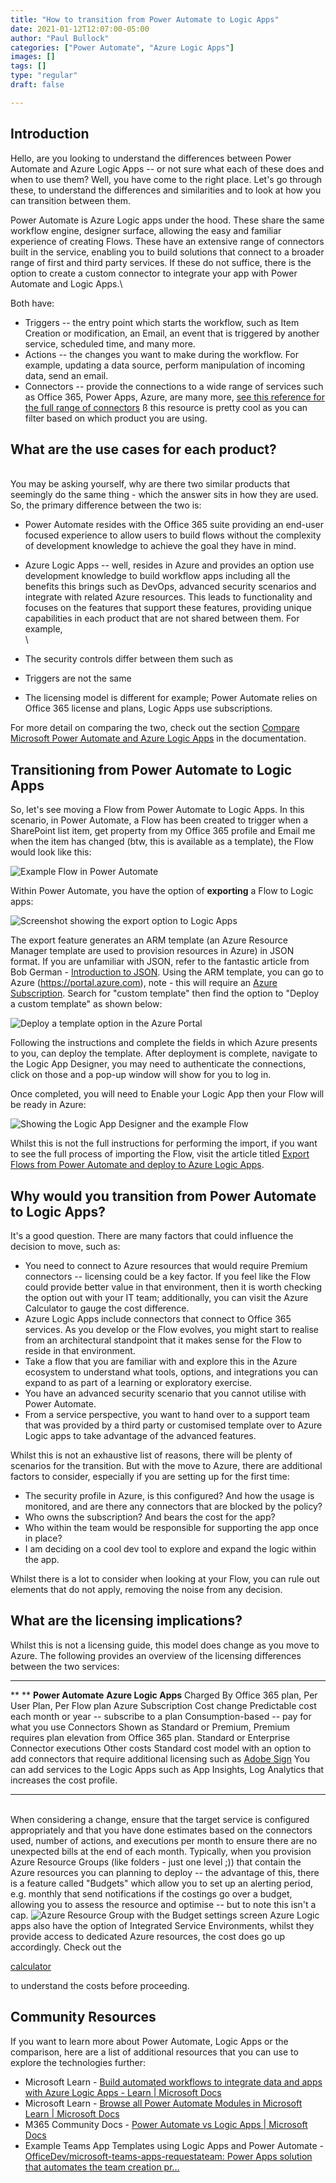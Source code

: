 ```yaml
---
title: "How to transition from Power Automate to Logic Apps"
date: 2021-01-12T12:07:00-05:00
author: "Paul Bullock"
categories: ["Power Automate", "Azure Logic Apps"]
images: []
tags: []
type: "regular"
draft: false

---
```



## Introduction 


Hello, are you looking to understand the differences between Power
Automate and Azure Logic Apps -- or not sure what each of these does and
when to use them? Well, you have come to the right place. Let's go
through these, to understand the differences and similarities and to
look at how you can transition between them.

Power Automate is Azure Logic apps under the hood. These share the same
workflow engine, designer surface, allowing the easy and familiar
experience of creating Flows. These have an extensive range of
connectors built in the service, enabling you to build solutions that
connect to a broader range of first and third party services. If these
do not suffice, there is the option to create a custom connector to
integrate your app with Power Automate and Logic Apps.\

Both have:


-   Triggers -- the entry point which starts the workflow, such as Item
    Creation or modification, an Email, an event that is triggered by
    another service, scheduled time, and many more.
-   Actions -- the changes you want to make during the workflow. For
    example, updating a data source, perform manipulation of incoming
    data, send an email.
-   Connectors -- provide the connections to a wide range of services
    such as Office 365, Power Apps, Azure, are many more, [see this
    reference for the full range of
    connectors](https://docs.microsoft.com/en-us/connectors/connector-reference?WT.mc_id=AZ-MVP-5003816)
    ß this resource is pretty cool as you can filter based on which
    product you are using.

##  What are the use cases for each product? 

\
You may be asking yourself, why are there two similar products that
seemingly do the same thing - which the answer sits in how they are
used. So, the primary difference between the two is:
-   Power Automate resides with the Office 365 suite providing an
    end-user focused experience to allow users to build flows without
    the complexity of development knowledge to achieve the goal they
    have in mind.
-   Azure Logic Apps -- well, resides in Azure and provides an option
    use development knowledge to build workflow apps including all the
    benefits this brings such as DevOps, advanced security scenarios and
    integrate with related Azure resources.
This leads to functionality and focuses on the features that support
these features, providing unique capabilities in each product that are
not shared between them. For example,\
\

-   The security controls differ between them such as 
-   Triggers are not the same
-   The licensing model is different for example; Power Automate relies
    on Office 365 license and plans, Logic Apps use subscriptions.

For more detail on comparing the two, check out the section [Compare
Microsoft Power Automate and Azure Logic
Apps](https://docs.microsoft.com/en-us/azure/azure-functions/functions-compare-logic-apps-ms-flow-webjobs#compare-microsoft-power-automate-and-azure-logic-apps?WT.mc_id=AZ-MVP-5003816)
in the documentation.

##  Transitioning from Power Automate to Logic Apps 

So, let's see moving a Flow from Power Automate to Logic Apps. In this
scenario, in Power Automate, a Flow has been created to trigger when a
SharePoint list item, get property from my Office 365 profile and Email
me when the item has changed (btw, this is available as a template), the
Flow would look like this:

![Example Flow in Power
Automate](/t5/image/serverpage/image-id/245723i1586E3E402B0FD56/image-size/large?v=v2&px=999 "Power Automate Flow Example.jpg")

Within Power Automate, you have the option of **exporting** a Flow to
Logic apps:

![Screenshot showing the export option to Logic
Apps](/t5/image/serverpage/image-id/245729iBDE7D2FAEB82D5A7/image-size/large?v=v2&px=999 "Export to Logic Apps - When an item is modified.jpg")


The export feature generates an ARM template (an Azure Resource Manager
template are used to provision resources in Azure) in JSON format. If
you are unfamiliar with JSON, refer to the fantastic article from Bob
German - [Introduction to
JSON](https://techcommunity.microsoft.com/t5/microsoft-365-pnp-blog/introduction-to-json/ba-p/2049369).
Using the ARM template, you can go to Azure
(<https://portal.azure.com>), note - this will require an [Azure
Subscription](https://azure.microsoft.com/en-us/pricing?WT.mc_id=AZ-MVP-5003816).
Search for \"custom template\" then find the option to \"Deploy a custom
template\" as shown below:

![Deploy a template option in the Azure
Portal](/t5/image/serverpage/image-id/245730iF209DBD4EA5B91A5/image-size/large?v=v2&px=999 "Deploy a custom template.jpg")


Following the instructions and complete the fields in which Azure
presents to you, can deploy the template. After deployment is complete,
navigate to the Logic App Designer, you may need to authenticate the
connections, click on those and a pop-up window will show for you to log
in.

Once completed, you will need to Enable your Logic App then your Flow
will be ready in Azure:
 

![Showing the Logic App Designer and the example
Flow](/t5/image/serverpage/image-id/245732i530F2ABAB09AC06C/image-size/large?v=v2&px=999 "Azure Logic App Equivelant.jpg")

Whilst this is not the full instructions for performing the import, if
you want to see the full process of importing the Flow, visit the
article titled [Export Flows from Power Automate and deploy to Azure
Logic
Apps](https://docs.microsoft.com/en-us/azure/logic-apps/export-from-microsoft-flow-logic-app-template?WT.mc_id=AZ-MVP-5003816).

## Why would you transition from Power Automate to Logic Apps?


It's a good question. There are many factors that could influence the
decision to move, such as:

-   You need to connect to Azure resources that would require Premium
    connectors -- licensing could be a key factor. If you feel like the
    Flow could provide better value in that environment, then it is
    worth checking the option out with your IT team; additionally, you
    can visit the Azure Calculator to gauge the cost difference.
-   Azure Logic Apps include connectors that connect to Office 365
    services. As you develop or the Flow evolves, you might start to
    realise from an architectural standpoint that it makes sense for the
    Flow to reside in that environment.
-   Take a flow that you are familiar with and explore this in the Azure
    ecosystem to understand what tools, options, and integrations you
    can expand to as part of a learning or exploratory exercise.
-   You have an advanced security scenario that you cannot utilise with
    Power Automate.
-   From a service perspective, you want to hand over to a support team
    that was provided by a third party or customised template over to
    Azure Logic apps to take advantage of the advanced features.

Whilst this is not an exhaustive list of reasons, there will be plenty
of scenarios for the transition. But with the move to Azure, there are
additional factors to consider, especially if you are setting up for the
first time:

-   The security profile in Azure, is this configured? And how the usage
    is monitored, and are there any connectors that are blocked by the
    policy?
-   Who owns the subscription? And bears the cost for the app?
-   Who within the team would be responsible for supporting the app once
    in place?
-   I am deciding on a cool dev tool to explore and expand the logic
    within the app.

Whilst there is a lot to consider when looking at your Flow, you can
rule out elements that do not apply, removing the noise from any
decision.
## What are the licensing implications? 

Whilst this is not a licensing guide, this model does change as you move
to Azure. The following provides an overview of the licensing
differences between the two services:

  ------------- --------------------------------------------------------------------------------------------------------------------------------------------------------------------- -------------------------------------------------------------------------------------------------------------
  ** **         **Power Automate**                                                                                                                                                    **Azure Logic Apps**
  Charged By    Office 365 plan, Per User Plan, Per Flow plan                                                                                                                         Azure Subscription
  Cost change   Predictable cost each month or year -- subscribe to a plan                                                                                                            Consumption-based -- pay for what you use
  Connectors    Shown as Standard or Premium, Premium requires plan elevation from Office 365 plan.                                                                                   Standard or Enterprise Connector executions
  Other costs   Standard cost model with an option to add connectors that require additional licensing such as [Adobe Sign](https://docs.microsoft.com/en-us/connectors/adobesign/)   You can add services to the Logic Apps such as App Insights, Log Analytics that increases the cost profile.
  ------------- --------------------------------------------------------------------------------------------------------------------------------------------------------------------- -------------------------------------------------------------------------------------------------------------

\
When considering a change, ensure that the target service is configured
appropriately and that you have done estimates based on the connectors
used, number of actions, and executions per month to ensure there are no
unexpected bills at the end of each month.
Typically, when you provision Azure Resource Groups (like folders - just
one level ;)) that contain the Azure resources you can planning to
deploy -- the advantage of this, there is a feature called \"Budgets\"
which allow you to set up an alerting period, e.g. monthly that send
notifications if the costings go over a budget, allowing you to assess
the resource and optimise -- but to note this isn't a cap.
![Azure Resource Group with the Budget settings
screen](/t5/image/serverpage/image-id/245733i2AF4B31FA4C461DD/image-size/large?v=v2&px=999 "Azure Budget.jpg")
Azure Logic apps also have the option of Integrated Service
Environments, whilst they provide access to dedicated Azure resources,
the cost does go up accordingly. Check out the

[calculator](https://azure.microsoft.com/en-gb/pricing/calculator?WT.mc_id=AZ-MVP-5003816)

to understand the costs before proceeding.

## Community Resources 

If you want to learn more about Power Automate, Logic Apps or the
comparison, here are a list of additional resources that you can use to
explore the technologies further:
-   Microsoft Learn - [Build automated workflows to integrate data and
    apps with Azure Logic Apps - Learn \| Microsoft
    Docs](https://docs.microsoft.com/en-us/learn/paths/build-workflows-with-logic-apps?WT.mc_id=AZ-MVP-5003816)
-   Microsoft Learn - [Browse all Power Automate Modules in Microsoft
    Learn \| Microsoft
    Docs](https://docs.microsoft.com/en-us/learn/browse/?products=power-platform&terms=Flow&WT.mc_id=AZ-MVP-5003816)
-   M365 Community Docs - [Power Automate vs Logic Apps \| Microsoft
    Docs](https://docs.microsoft.com/en-us/microsoft-365/community/power-automate-vs-logic-apps?WT.mc_id=AZ-MVP-5003816)
-   Example Teams App Templates using Logic Apps and Power Automate -
    [OfficeDev/microsoft-teams-apps-requestateam: Power Apps solution
    that automates the team creation
    pr\...](https://github.com/OfficeDev/microsoft-teams-apps-requestateam)
